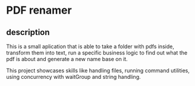 # PDF renamer

## description

This is a small aplication that is able to take a folder with pdfs inside, transform them into text,
run a specific business logic to find out what the pdf is about and generate a new name base on it.

This project showcases skills like handling files, running command utilities, using concurrency with waitGroup
and string handling.